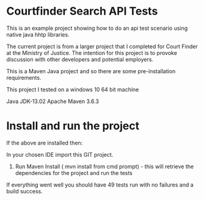 # Courtfinder Search API Tests

This is an example project showing how to do an api test scenario using native java hhtp libraries.

The current project is from a larger project that I completed for Court Finder at the Ministry of Justice. The intention for this project is to provoke discussion with other developers and potential employers.

This is a Maven Java project and so there are some pre-installation requirements.

This project I tested on a windows 10 64 bit machine

Java JDK-13.02
Apache Maven 3.6.3

# Install and run the project

If the above are installed then:

In your chosen IDE import this GIT project.

1. Run Maven Install  ( mvn install from cmd prompt) - this will retrieve the dependencies for the project and run the tests

If everything went well you should have 49 tests run with no failures and a build success.

